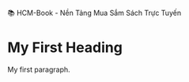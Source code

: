 <!DOCTYPE html>
<html>
<head>
  📚 HCM-Book - Nền Tảng Mua Sắm Sách Trực Tuyến
</head>
<body>

<h1>My First Heading</h1>
<p>My first paragraph.</p>

</body>
</html>
